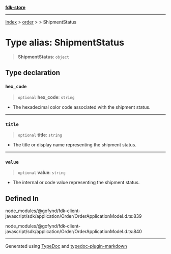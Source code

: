 [**fdk-store**](../../../README.md)
***

[Index](../../../API.md) > [order](../../README.md) > [<internal>](../README.md) > ShipmentStatus

# Type alias: ShipmentStatus

> **ShipmentStatus**: `object`

## Type declaration

### `hex_code`

> `optional` **hex\_code**: `string`

- The hexadecimal color code associated with
the shipment status.

***

### `title`

> `optional` **title**: `string`

- The title or display name representing the
shipment status.

***

### `value`

> `optional` **value**: `string`

- The internal or code value representing the
shipment status.

## Defined In

node\_modules/@gofynd/fdk-client-javascript/sdk/application/Order/OrderApplicationModel.d.ts:839

node\_modules/@gofynd/fdk-client-javascript/sdk/application/Order/OrderApplicationModel.d.ts:840

***
Generated using [TypeDoc](https://typedoc.org/) and [typedoc-plugin-markdown](https://www.npmjs.com/package/typedoc-plugin-markdown)
